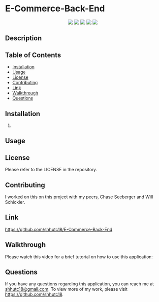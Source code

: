# E-Commerce-Back-End

<p align="center">
    <img src="https://img.shields.io/badge/Javascript-yellow" />
    <img src="https://img.shields.io/badge/-Node.js-green" />
    <img src="https://img.shields.io/badge/-Sequelize-red" >
    <img src="https://img.shields.io/badge/-mySQL-blue" >
    <img src="https://img.shields.io/badge/-ScreenCastify-lightgrey" />
</p>

## Description


## Table of Contents

- [Installation](#installation)
- [Usage](#usage)
- [License](#license)
- [Contributing](#contributing)
- [Link](#link)
- [Walkthrough](#walkthrough)
- [Questions](#questions)

## Installation

1. 

## Usage


## License

Please refer to the LICENSE in the repository.

## Contributing

I worked on this on this project with my peers, Chase Seeberger and Will Schickler.

## Link

https://github.com/shhutc18/E-Commerce-Back-End

## Walkthrough

Please watch this video for a brief tutorial on how to use this application: 
<!-- Insert walkthrough video -->

## Questions

If you have any questions regarding this application, you can reach me at shhutc18@gmail.com. To view more of my work, please visit https://github.com/shhutc18.